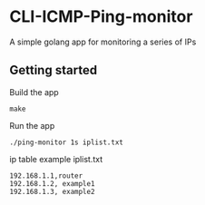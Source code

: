 # CLI-ICMP-Ping-monitor

A simple golang app for monitoring a series of IPs 

## Getting started

Build the app

```
make
```

Run the app

```
./ping-monitor 1s iplist.txt
```

ip table example
iplist.txt
```
192.168.1.1,router
192.168.1.2, example1
192.168.1.3, example2
```